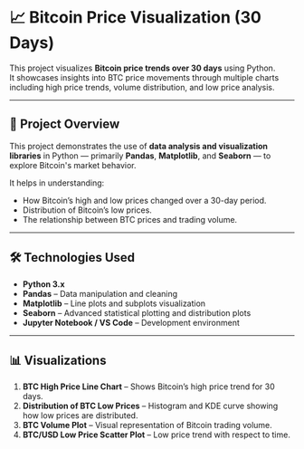# 📈 Bitcoin Price Visualization (30 Days)

This project visualizes **Bitcoin price trends over 30 days** using Python.  
It showcases insights into BTC price movements through multiple charts including high price trends, volume distribution, and low price analysis.

---

## 🧠 Project Overview

This project demonstrates the use of **data analysis and visualization libraries** in Python — primarily **Pandas**, **Matplotlib**, and **Seaborn** — to explore Bitcoin's market behavior.  

It helps in understanding:
- How Bitcoin’s high and low prices changed over a 30-day period.
- Distribution of Bitcoin’s low prices.
- The relationship between BTC prices and trading volume.

---

## 🛠️ Technologies Used

- **Python 3.x**
- **Pandas** – Data manipulation and cleaning  
- **Matplotlib** – Line plots and subplots visualization  
- **Seaborn** – Advanced statistical plotting and distribution plots  
- **Jupyter Notebook / VS Code** – Development environment

---

## 📊 Visualizations

1. **BTC High Price Line Chart** – Shows Bitcoin’s high price trend for 30 days.  
2. **Distribution of BTC Low Prices** – Histogram and KDE curve showing how low prices are distributed.  
3. **BTC Volume Plot** – Visual representation of Bitcoin trading volume.  
4. **BTC/USD Low Price Scatter Plot** – Low price trend with respect to time.  




